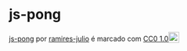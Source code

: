 # js-pong

<p xmlns:cc="http://creativecommons.org/ns#" xmlns:dct="http://purl.org/dc/terms/"><a property="dct:title" rel="cc:attributionURL" href="https://ramires-julio.github.io/js-pong/">js-pong</a> por <a rel="cc:attributionURL dct:creator" property="cc:attributionName" href="https://github.com/ramires-julio">ramires-julio</a> é marcado com <a href="https://creativecommons.org/publicdomain/zero/1.0/?ref=chooser-v1" target="_blank" rel=" licença noopener noreferrer" style="display:inline-block;" >CC0 1.0<img style="altura:22px!importante; margem-esquerda: 3px; vertical-align:text-bottom;" src="https://mirrors.creativecommons.org/presskit/icons/cc.svg?ref=chooser-v1" alt=""><img style="height:22px!important; margem-esquerda: 3px; vertical-align:text-bottom;" src="https://mirrors.creativecommons.org/presskit/icons/zero.svg?ref=chooser-v1" alt=""></a></p>
